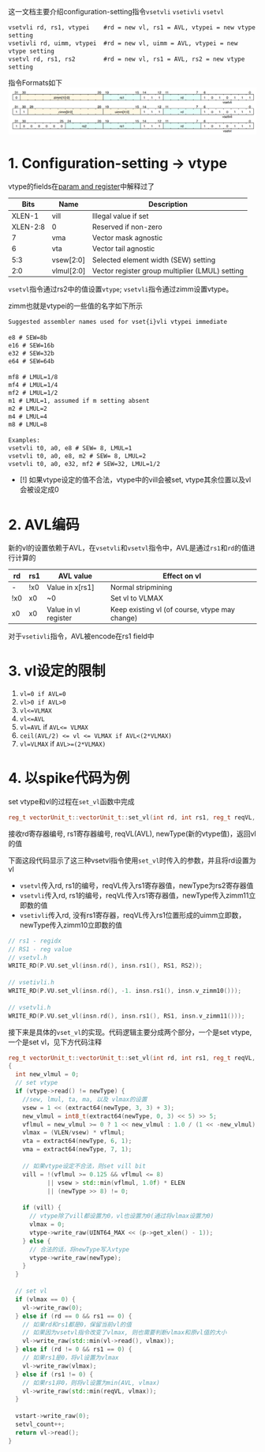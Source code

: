 这一文档主要介绍configuration-setting指令`vsetvli` `vsetivli` `vsetvl`

```
vsetvli rd, rs1, vtypei    #rd = new vl, rs1 = AVL, vtypei = new vtype setting
vsetivli rd, uimm, vtypei  #rd = new vl, uimm = AVL, vtypei = new vtype setting
vsetvl rd, rs1, rs2        #rd = new vl, rs1 = AVL, rs2 = new vtype setting
```

指令Formats如下
![](rvv_isa/attachments/Pasted%20image%2020231202193738.png)

# 1. Configuration-setting -> vtype
vtype的fields在[param and register](param_and_register.md)中解释过了

| Bits     | Name       | Description                                     |
| -------- | ---------- | ----------------------------------------------- |
| XLEN-1   | vill       | Illegal value if set                            |
| XLEN-2:8 | 0          | Reserved if non-zero                            |
| 7        | vma        | Vector mask agnostic                            |
| 6        | vta        | Vector tail agnostic                            |
| 5:3      | vsew[2:0]  | Selected element width (SEW) setting            |
| 2:0      | vlmul[2:0] | Vector register group multiplier (LMUL) setting |

`vsetvl`指令通过rs2中的值设置`vtype`; `vsetvli`指令通过zimm设置vtype。

zimm也就是vtypei的一些值的名字如下所示

```
Suggested assembler names used for vset{i}vli vtypei immediate

e8 # SEW=8b
e16 # SEW=16b 
e32 # SEW=32b 
e64 # SEW=64b

mf8 # LMUL=1/8 
mf4 # LMUL=1/4 
mf2 # LMUL=1/2
m1 # LMUL=1, assumed if m setting absent
m2 # LMUL=2 
m4 # LMUL=4 
m8 # LMUL=8

Examples:
vsetvli t0, a0, e8 # SEW= 8, LMUL=1
vsetvli t0, a0, e8, m2 # SEW= 8, LMUL=2
vsetvli t0, a0, e32, mf2 # SEW=32, LMUL=1/2
```

- [!] 如果vtype设定的值不合法，vtype中的vill会被set, vtype其余位置以及vl会被设定成0

# 2. AVL编码

新的vl的设置依赖于AVL，在`vsetvli`和`vsetvl`指令中，AVL是通过`rs1`和`rd`的值进行计算的

|rd|rs1|AVL value|Effect on vl|
|---|---|---|---|
|-|!x0|Value in x[rs1]|Normal stripmining|
|!x0|x0|~0|Set vl to VLMAX|
|x0|x0|Value in vl register|Keep existing vl (of course, vtype may change)|


对于`vsetivli`指令，AVL被encode在rs1 field中
# 3. vl设定的限制

1. `vl=0 if AVL=0`
2. `vl>0 if AVL>0`
3. `vl<=VLMAX`
4. `vl<=AVL`
5. `vl=AVL` if `AVL<= VLMAX`
6. `ceil(AVL/2) <= vl <= VLMAX if AVL<(2*VLMAX)`
7. `vl=VLMAX` if `AVL>=(2*VLMAX)`

# 4. 以spike代码为例

set vtype和vl的过程在`set_vl`函数中完成
```cpp
reg_t vectorUnit_t::vectorUnit_t::set_vl(int rd, int rs1, reg_t reqVL, reg_t newType);
```
接收rd寄存器编号, rs1寄存器编号, reqVL(AVL), newType(新的vtype值)，返回vl的值

下面这段代码显示了这三种vsetvl指令使用`set_vl`时传入的参数，并且将rd设置为vl
* `vsetvl`传入rd, rs1的编号，reqVL传入rs1寄存器值，newType为rs2寄存器值
* `vsetvli`传入rd, rs1的编号，reqVL传入rs1寄存器值，newType传入zimm11立即数的值
* `vsetivli`传入rd, 没有rs1寄存器，reqVL传入rs1位置形成的uimm立即数，newType传入zimm10立即数的值
```cpp
// rs1 - regidx 
// RS1 - reg value
// vsetvl.h
WRITE_RD(P.VU.set_vl(insn.rd(), insn.rs1(), RS1, RS2));

// vsetivli.h
WRITE_RD(P.VU.set_vl(insn.rd(), -1. insn.rs1(), insn.v_zimm10()));

// vsetvli.h
WRITE_RD(P.VU.set_vl(insn.rd(), insn.rs1(), RS1, insn.v_zimm11()));
```

接下来是具体的`vset_vl`的实现。代码逻辑主要分成两个部分，一个是set vtype, 一个是set vl，见下方代码注释
```cpp
reg_t vectorUnit_t::vectorUnit_t::set_vl(int rd, int rs1, reg_t reqVL, reg_t newType)
{
  int new_vlmul = 0;
  // set vtype
  if (vtype->read() != newType) {
	//sew, lmul, ta, ma, 以及 vlmax的设置
	vsew = 1 << (extract64(newType, 3, 3) + 3);
	new_vlmul = int8_t(extract64(newType, 0, 3) << 5) >> 5;
	vflmul = new_vlmul >= 0 ? 1 << new_vlmul : 1.0 / (1 << -new_vlmul);
	vlmax = (VLEN/vsew) * vflmul;
	vta = extract64(newType, 6, 1);
	vma = extract64(newType, 7, 1);

	// 如果vtype设定不合法，则set vill bit
	vill = !(vflmul >= 0.125 && vflmul <= 8)
		   || vsew > std::min(vflmul, 1.0f) * ELEN
		   || (newType >> 8) != 0;

    if (vill) {
	  // vtype除了vill都设置为0，vl也设置为0(通过将vlmax设置为0)
	  vlmax = 0;
	  vtype->write_raw(UINT64_MAX << (p->get_xlen() - 1));
    } else {
	  // 合法的话，将newType写入vtype
      vtype->write_raw(newType);
    }
  }

  // set vl
  if (vlmax == 0) {
    vl->write_raw(0);
  } else if (rd == 0 && rs1 == 0) {
	// 如果rd和rs1都是0，保留当前vl的值
	// 如果因为vsetvl指令改变了vlmax, 则也需要判断vlmax和原vl值的大小
    vl->write_raw(std::min(vl->read(), vlmax));
  } else if (rd != 0 && rs1 == 0) {
    // 如果rs1是0，将vl设置为vlmax
    vl->write_raw(vlmax);
  } else if (rs1 != 0) {
    // 如果rs1非0，则将vl设置为min(AVL, vlmax)
    vl->write_raw(std::min(reqVL, vlmax));
  }

  vstart->write_raw(0);
  setvl_count++;
  return vl->read();
}
```

